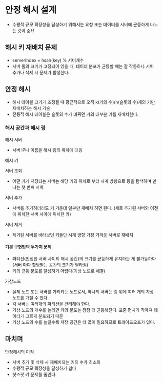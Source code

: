 # 안정 해시 설계

- 수평적 규모 확장성을 달성하기 위해서는 요청 또는 데이터를 서버에 균등하게 나누는 것이 중요

## 해시 키 재배치 문제

- serverIndex = hsah(key) % 서버개수
- 서버 풀의 크기가 고정되어 있을 때, 데이터 분포가 균등할 때는 잘 작동하나 서버 추가나 삭제 시 문제가 발생한다.

## 안정 해시

- 해시 테이블 크기가 조정될 때 평균적으로 오직 k(키의 수)/n(슬롯의 수)개의 키만 재배치하는 해시 기술
- 전통적 해시 테이블은 슬롯의 수가 바뀌면 거의 대부분 키를 재배치한다.

### 해시 공간과 해시 링

해시 서버

- 서버 IP나 이름을 해시 링의 위치에 대응

해시 키

서버 조회

- 어떤 키가 저장되는 서버는 해당 키의 위치로 부터 시계 방향으로 링을 탐색하며 만나는 첫 번째 서버

서버 추가

- 서버를 추가하더라도 키 가운데 일부만 재배치 하면 된다. (새로 추가된 서버와 이전에 위치한 서버 사이에 위치한 키)

서버 제거

- 제거된 서버를 바라보던 키들만 시계 방향 가장 가까운 서버로 재배치

#### 기본 구현법의 두가지 문제

- 파티션(인접한 서버 사이의 해시 공간)의 크기를 균등하게 유지하는 게 불가능하다 (서버 마다 할당받는 공간의 크기가 달라짐)
- 키의 균등 분포를 달성하기 어렵다(가상 노드로 해결)

가상노드

- 실제 노드 또는 서버를 가리키는 노드로서, 하나의 서버는 링 위에 여러 개의 가상 노드를 가질 수 있다.
- 각 서버는 여러개의 파티션을 관리해야 한다.
- 가상 노드의 개수를 늘리면 키의 분포는 점점 더 균등해진다. 표준 편차가 작아져 데이터가 고르게 분포되기 때문
- 가상 노드의 수를 늘릴수록 저장 공간은 더 많이 필요하므로 트레이드오프가 있다.

## 마치며

안정해시의 이점

- 서버 추가 및 삭제 시 재배치되는 키의 수가 최소화
- 수평적 규모 확장성을 달성하기 쉽다
- 핫스팟 키 문제를 줄인다.
